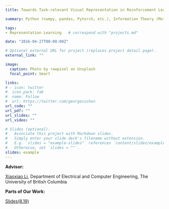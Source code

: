 ```yaml
---
title: Towards Task-relevant Visual Representation in Reinforcement Learning via Information Theory

summary: Python (numpy, pandas, Pytorch, etc.), Information Theory (Mutual Information, Entropy)

tags:
- Representation Learning	# correspond with "projects.md"

date: "2016-04-27T00:00:00Z"

# Optional external URL for project (replaces project detail page).
external_link: ""

image:
  caption: Photo by rawpixel on Unsplash
  focal_point: Smart

links:
# - icon: twitter
#  icon_pack: fab
#  name: Follow
#  url: https://twitter.com/georgecushen
url_code: ""
url_pdf: ""
url_slides: ""
url_video: ""

# Slides (optional).
#   Associate this project with Markdown slides.
#   Simply enter your slide deck's filename without extension.
#   E.g. `slides = "example-slides"` references `content/slides/example-slides.md`.
#   Otherwise, set `slides = ""`.
slides: example                       
---
```


**Advisor:**

[ Xiaoxiao Li](https://xxlya.github.io/xiaoxiao/), Department of Electrical and Computer Engineering, The University of British Columbia



**Parts of Our Work:**

[Slides(8.19)](https://drive.google.com/file/d/1ET7uynBKIYUlbMNePjkSQG_zRInD9FyK/view?usp=sharing)


